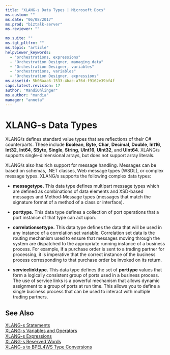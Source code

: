 ```yaml
---
title: "XLANG-s Data Types | Microsoft Docs"
ms.custom: ""
ms.date: "06/08/2017"
ms.prod: "biztalk-server"
ms.reviewer: ""

ms.suite: ""
ms.tgt_pltfrm: ""
ms.topic: "article"
helpviewer_keywords: 
  - "orchestrations, expressions"
  - "Orchestration Designer, managing data"
  - "Orchestration Designer, variables"
  - "orchestrations, variables"
  - "Orchestration Designer, expressions"
ms.assetid: 5b08aaa6-1533-4bac-a76d-f9162e39bf4f
caps.latest.revision: 17
author: "MandiOhlinger"
ms.author: "mandia"
manager: "anneta"
---
```

# XLANG-s Data Types
XLANG/s defines standard value types that are reflections of their C# counterparts. These include **Boolean**, **Byte**, **Char**, **Decimal**, **Double**, **Int16**, **Int32**, **Int64**, **SByte**, **Single**, **String**, **UInt16**, **UInt32**, and **UInt64**. XLANG/s supports single-dimensional arrays, but does not support array literals.  
  
 XLANG/s also has rich support for message handling. Messages can be based on schemas, .NET classes, Web message types (WSDL), or complex message types. XLANG/s supports the following complex data types:  
  
-   **messagetype.** This data type defines multipart message types which are defined as combinations of data elements and XSD-based messages and Method-Message types (messages that match the signature format of a method of a class or interface).  
  
-   **porttype.** This data type defines a collection of port operations that a port instance of that type can act upon.  
  
-   **correlationsettype.** This data type defines the data that will be used in any instance of a correlation set variable. Correlation set data is the routing mechanism used to ensure that messages moving through the system are dispatched to the appropriate running instance of a business process. For example, if a purchase order is sent to a trading partner for processing, it is imperative that the correct instance of the business process corresponding to that purchase order be invoked on its return.  
  
-   **servicelinktype.** This data type defines the set of **porttype** values that form a logically consistent group of ports used in a business process. The use of service links is a powerful mechanism that allows dynamic assignment to a group of ports at run time. This allows you to define a single business process that can be used to interact with multiple trading partners.  
  
## See Also  
 [XLANG-s Statements](../core/xlang-s-statements.md)   
 [XLANG-s Variables and Operators](../core/xlang-s-variables-and-operators.md)   
 [XLANG-s Expressions](../core/xlang-s-expressions.md)   
 [XLANG-s Reserved Words](../core/xlang-s-reserved-words.md)   
 [XLANG-s to BPEL4WS Type Conversions](../core/xlang-s-to-bpel4ws-type-conversions.md)